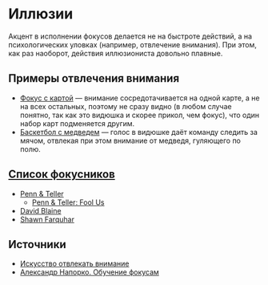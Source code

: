 # Иллюзии

Акцент в исполнении фокусов делается не на быстроте действий, а на психологических уловках (например, отвлечение внимания).
При этом, как раз наоборот, действия иллюзиониста довольно плавные.

## Примеры отвлечения внимания
- [Фокус с картой](https://www.youtube.com/watch?v=eVf-y9Tpqos) — внимание сосредотачивается на одной карте, а не на всех остальных, поэтому не сразу видно (в любом случае понятно, так как это видюшка и скорее прикол, чем фокус), что один набор карт подменяется другим.
- [Баскетбол с медведем](https://www.youtube.com/watch?v=VYG-Yd_HAlc) — голос в видюшке даёт команду следить за мячом, отвлекая при этом внимание от медведя, гуляющего по полю.

## [Список фокусников](https://en.wikipedia.org/wiki/List_of_magicians)
- [Penn & Teller](https://en.wikipedia.org/wiki/Penn_%26_Teller)
  - [Penn & Teller: Fool Us](https://en.wikipedia.org/wiki/Penn_%26_Teller:_Fool_Us)
- [David Blaine](https://en.wikipedia.org/wiki/David_Blaine)
- [Shawn Farquhar](https://www.youtube.com/user/ShawnFarquhar)

## Источники
- [Искусство отвлекать внимание](https://youtu.be/GZGY0wPAnus)
- [Александр Напорко. Обучение фокусам](https://www.youtube.com/channel/UCjTr-jmFPhzBz9UHA9SAtAg)
